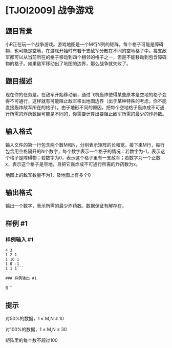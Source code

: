 # [TJOI2009] 战争游戏

## 题目背景

小R正在玩一个战争游戏。游戏地图是一个M行N列的矩阵，每个格子可能是障碍物，也可能是空地，在游戏开始时有若干支敌军分散在不同的空地格子中。每支敌军都可以从当前所在的格子移动到四个相邻的格子之一，但是不能移动到包含障碍物的格子。如果敌军移动出了地图的边界，那么战争就失败了。


## 题目描述

现在你的任务是，在敌军开始移动前，通过飞机轰炸使得某些原本是空地的格子变得不可通行，这样就有可能阻止敌军移出地图边界（出于某种特殊的考虑，你不能直接轰炸敌军所在的格子）。由于地形不同的原因，把每个空地格子轰炸成不可通行所需的炸药数目可能是不同的，你需要计算出要阻止敌军所需的最少的炸药数。


## 输入格式

输入文件的第一行包含两个数M和N，分别表示矩阵的长和宽。接下来M行，每行包含用空格隔开的N个数字，每个数字表示一个格子的情况：若数字为-1，表示这个格子是障碍物；若数字为0，表示这个格子里有一支敌军；若数字为一个正数x，表示这个格子是空地，且把它轰炸成不可通行所需的炸药数为x。

地图上的敌军数量不为1，及地图上有多个0

## 输出格式

输出一个数字，表示所需的最少炸药数。数据保证有解存在。


## 样例 #1

### 样例输入 #1
```
4 3
1 2 1
1 10 1
1 0 -1
1 1 1```

### 样例输出 #1

```
6```

## 提示

对50%的数据，1 ≤ M,N ≤ 10

对100%的数据，1 ≤ M,N ≤ 30

矩阵里的每个数不超过100


